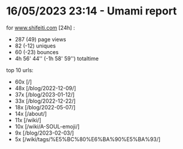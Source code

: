 # 16/05/2023 23:14 - Umami report
for www.shifeiti.com [24h] :

 - 287 (49) page views
 - 82 (-12) uniques
 - 60 (-23) bounces
 - 4h 56' 44'' (-1h 58' 59'') totaltime


top 10 urls:
 - 60x [/]
 - 48x [/blog/2022-12-09/]
 - 37x [/blog/2023-01-12/]
 - 33x [/blog/2022-12-22/]
 - 18x [/blog/2022-05-07/]
 - 14x [/about/]
 - 11x [/wiki/]
 - 10x [/wiki/A-SOUL-emoji/]
 - 9x [/blog/2023-02-03/]
 - 5x [/wiki/tags/%E5%BC%80%E6%BA%90%E5%BA%93/]


